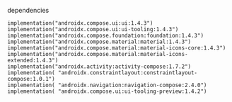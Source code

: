 dependencies 


    implementation("androidx.compose.ui:ui:1.4.3")
    implementation("androidx.compose.ui:ui-tooling:1.4.3")
    implementation("androidx.compose.foundation:foundation:1.4.3")
    implementation("androidx.compose.material:material:1.4.3")
    implementation("androidx.compose.material:material-icons-core:1.4.3")
    implementation("androidx.compose.material:material-icons-extended:1.4.3")
    implementation("androidx.activity:activity-compose:1.7.2")
    implementation( "androidx.constraintlayout:constraintlayout-compose:1.0.1")
    implementation( "androidx.navigation:navigation-compose:2.4.0")
    implementation( "androidx.compose.ui:ui-tooling-preview:1.4.2")

    
  





